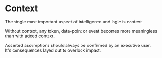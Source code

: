 # Context

The single most important aspect of intelligence and logic is context.

Without context, any token, data-point or event becomes more meaningless than with added context.

Asserted assumptions should always be confirmed by an executive user. It's consequences layed out to overlook impact.